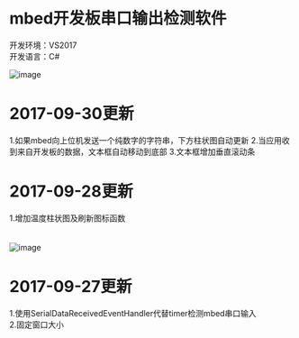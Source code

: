 # mbed开发板串口输出检测软件
开发环境：VS2017 <br/>
开发语言：C# <br/>

![image](https://github.com/a2824256/mbed_test/blob/master/ui.png)

# 2017-09-30更新
1.如果mbed向上位机发送一个纯数字的字符串，下方柱状图自动更新
2.当应用收到来自开发板的数据，文本框自动移动到底部
3.文本框增加垂直滚动条

# 2017-09-28更新
1.增加温度柱状图及刷新图标函数
<br/>
<br/>
<br/>
![image](https://github.com/a2824256/mbed_test/blob/master/temp.png)

# 2017-09-27更新
1.使用SerialDataReceivedEventHandler代替timer检测mbed串口输入<br/>
2.固定窗口大小
